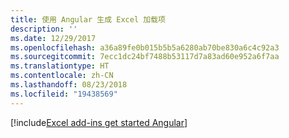 ```yaml
---
title: 使用 Angular 生成 Excel 加载项
description: ''
ms.date: 12/29/2017
ms.openlocfilehash: a36a89fe0b015b5b5a6280ab70be830a6c4c92a3
ms.sourcegitcommit: 7ecc1dc24bf7488b53117d7a83ad60e952a6f7aa
ms.translationtype: HT
ms.contentlocale: zh-CN
ms.lasthandoff: 08/23/2018
ms.locfileid: "19438569"
---
```

[!include[Excel add-ins get started Angular](../includes/file-get-started-excel-angular.md)]